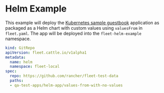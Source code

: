 # Helm Example

This example will deploy the [Kubernetes sample guestbook](https://github.com/kubernetes/examples/tree/master/guestbook/) application as
packaged as a Helm chart with custom values using `valuesFrom` in `fleet.yaml`.
The app will be deployed into the `fleet-helm-example` namespace.

```yaml
kind: GitRepo
apiVersion: fleet.cattle.io/v1alpha1
metadata:
  name: helm
  namespace: fleet-local
spec:
  repo: https://github.com/rancher/fleet-test-data
  paths:
  - qa-test-apps/helm-app/values-from-with-no-values
```
